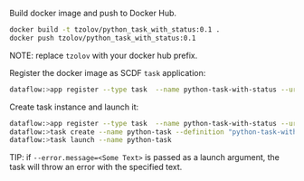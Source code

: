 
Build docker image and push to Docker Hub.
```bash
docker build -t tzolov/python_task_with_status:0.1 .
docker push tzolov/python_task_with_status:0.1
```
NOTE: replace `tzolov` with your docker hub prefix.

Register the docker image as SCDF `task` application:
```bash
dataflow:>app register --type task  --name python-task-with-status --uri docker://tzolov/python_task_with_status:0.1
```

Create task instance and launch it:
```bash
dataflow:>app register --type task  --name python-task-with-status --uri docker://tzolov/python_task_with_status:0.1
dataflow:>task create --name python-task --definition "python-task-with-status"
dataflow:>task launch --name python-task
```

TIP: if `--error.message=<Some Text>` is passed as a launch argument, the task will throw an error with the specified text.